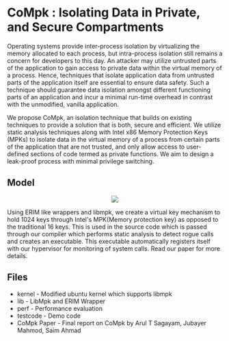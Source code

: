 # CoMpk : Isolating Data in Private, and Secure Compartments

Operating systems provide inter-process isolation by virtualizing the memory allocated to each process, but intra-process isolation still remains a concern for developers to this day. An attacker may utilize untrusted parts of the application to gain access to private data within the virtual memory of a process. Hence, techniques that isolate application data from untrusted parts of the application itself are essential to ensure data safety. Such a technique should guarantee data isolation amongst different functioning parts of an application and incur a minimal run-time overhead in contrast with the unmodified, vanilla application. 

We propose CoMpk, an isolation technique that builds on existing techniques to provide a solution that is both, secure and efficient. We utilize static analysis techniques along with Intel x86 Memory Protection Keys (MPKs) to isolate data in the virtual memory of a process from certain parts of the application that are not trusted, and only allow access to user-defined sections of code termed as private functions. We aim to design a leak-proof process with minimal privilege switching. 

## Model 
<p align="center">
  <img src="https://i.ibb.co/n89mBcg/0001.jpg">
</p>

Using ERIM like wrappers and libmpk, we create a virtual key mechanism to hold 1024 keys through Intel's MPK(Memory protection key) as opposed to the traditional 16 keys. This is used in the source code which is passed through our compiler which performs static analysis to detect rogue calls and creates an executable. This executable automatically registers itself with our hypervisor for monitoring of system calls. Read our paper for more details.

## Files
- kernel - Modified ubuntu kernel which supports libmpk
- lib - LibMpk and ERIM Wrapper
- perf - Performance evaluation 
- testcode - Demo code
- CoMpk Paper - Final report on CoMpk by Arul T Sagayam, Jubayer Mahmod, Saim Ahmad


